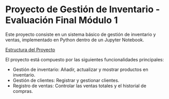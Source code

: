# Proyecto de Gestión de Inventario - Evaluación Final Módulo 1 #

Este proyecto consiste en un sistema básico de gestión de inventario y ventas, implementado en Python dentro de un Jupyter Notebook. 

<u> Estructura del Proyecto </u>

El proyecto está compuesto por las siguientes funcionalidades principales:

* Gestión de inventario: Añadir, actualizar y mostrar productos en inventario.
* Gestión de clientes: Registrar y gestionar clientes.
* Registro de ventas: Controlar las ventas totales y el historial de compras.
